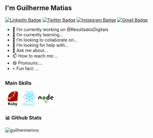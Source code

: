 ## I'm Guilherme Matias

[![Linkedin Badge](https://img.shields.io/badge/-guilhermemvo-blue?style=flat&logo=Linkedin&logoColor=white&link=https://www.linkedin.com/in/guilhermemvo/)](https://www.linkedin.com/in/guilhermemvo/)
[![Twitter Badge](https://img.shields.io/badge/-@guilhermemvo-1ca0f1?style=flat&labelColor=1ca0f1&logo=twitter&logoColor=white&link=https://twitter.com/guilhermemvo)](https://twitter.com/guilhermemvo)
[![Instagram Badge](https://img.shields.io/badge/-@guilhermemvo-purple?style=flat&logo=instagram&logoColor=white&link=https://instagram.com/guilhermemvo/)](https://instagram.com/guilhermemvo)
[![Gmail Badge](https://img.shields.io/badge/-guilhermemvo-c14438?style=flat&logo=Gmail&logoColor=white&link=mailto:guilhermemvo@gmail.com)](mailto:guilhermemvo@gmail.com)

<!-- Stack Overflow -->
<!-- LeetCode -->

- 🔭 I’m currently working on @ResultadosDigitais
- 🌱 I’m currently learning...
- 👯 I’m looking to collaborate on...
- 🤔 I’m looking for help with...
- 💬 Ask me about...
- 📫 How to reach me:...
- 😄 Pronouns:...
- ⚡ Fun fact: ...

### Main Skills

<p align="left">
  <img src="https://raw.githubusercontent.com/devicons/devicon/master/icons/ruby/ruby-original-wordmark.svg" alt="react" width="50" height="50" />
  <img src="https://raw.githubusercontent.com/devicons/devicon/master/icons/react/react-original-wordmark.svg" alt="react" width="50" height="50" />
  <img src="https://raw.githubusercontent.com/devicons/devicon/master/icons/nodejs/nodejs-original-wordmark.svg" alt="nodejs" width="50" height="50" />
</p>

### 📊 Github Stats

<img src="https://github-readme-stats.vercel.app/api?username=guilhermemvo&show_icons=true&count_private=true" alt="guilhermemvo" />
